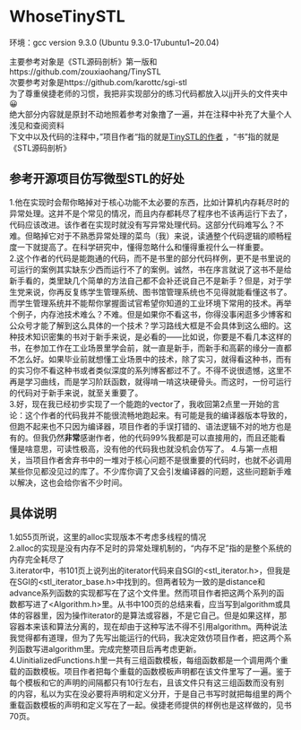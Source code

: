 # WhoseTinySTL
环境：gcc version 9.3.0 (Ubuntu 9.3.0-17ubuntu1~20.04) <br>

主要参考对象是《STL源码剖析》第一版和https://github.com/zouxiaohang/TinySTL <br>
次要参考对象是https://github.com/karottc/sgi-stl <br>
为了尊重侯捷老师的习惯，我把非实现部分的练习代码都放入以jj开头的文件夹中😀 <br>
绝大部分内容就是原封不动地照着参考对象撸了一遍，并在注释中补充了大量个人浅见和查阅资料 <br>
下文中以及代码的注释中，”项目作者“指的就是[TinySTL的作者](https://github.com/zouxiaohang) ，“书”指的就是《STL源码剖析》 <br>

## 参考开源项目仿写微型STL的好处
1.他在实现时会帮你略掉对于核心功能不太必要的东西，比如计算机内存耗尽时的异常处理。这并不是个常见的情况，而且内存都耗尽了程序也不该再运行下去了，代码应该改进。该作者在实现时就没有写异常处理代码。这部分代码难写么？不难。但略掉它对于不熟悉异常处理的菜鸟（我）来说，读通整个代码逻辑的顺畅程度一下就提高了。在科学研究中，懂得忽略什么和懂得重视什么一样重要。 <br>
2.这个作者的代码是能跑通的代码，而不是书里的部分代码样例，更不是书里说的可运行的案例其实缺东少西而运行不了的案例。诚然，书在序言就说了这书不是给新手看的，类里缺几个简单的方法自己都不会补还说自己不是新手？但是，对于学生党来说，你再反复练学生管理系统、图书馆管理系统也不见得就能看懂这书了。而学生管理系统并不能帮你掌握面试官希望你知道的工业环境下常用的技术。再举个例子，内存池技术难么？不难。但是如果你不看这书，你得没事闲逛多少博客和公众号才能了解到这么具体的一个技术？学习路线大框是不会具体到这么细的。这种技术知识密集的书对于新手来说，是必看的——比如说，你要是不看几本这样的书，在参加工作在工业场景里学会前，就一直是新手，而新手和高薪的缘分一直都不怎么好。如果毕业前就想懂工业场景中的技术，除了实习，就得看这种书，而有的实习你不看这种书或者类似深度的系列博客都过不了。不得不说很遗憾，这里不再是学习曲线，而是学习阶跃函数，就得啃一啃这块硬骨头。而这时，一份可运行的代码对于新手来说，就至关重要了。 <br>
3.好，现在我已经初步实现了一个能跑的vector了，我收回第2点里一开始的言论：这个作者的代码我并不能很流畅地跑起来。有可能是我的编译器版本导致的，但跑不起来也不只因为编译器，项目作者的手误打错的、语法逻辑不对的地方也是有的。但我仍然**非常**感谢作者，他的代码99%我都是可以直接用的，而且还能看懂是啥意思，可读性极高，没有他的代码我也就没机会仿写了。
4.与第一点相关，当项目作者舍弃书中的一堆对于核心问题不是很重要的代码时，也就不必调用某些你见都没见过的库了。不少库你调了又会引发编译器的问题，这些问题新手难以解决，这也会给你省不少时间。 <br>

## 具体说明
1.如55页所说，这里的alloc实现版本不考虑多线程的情况 <br>
2.alloc的实现是没有内存不足时的异常处理机制的，“内存不足”指的是整个系统的内存完全耗尽了 <br>
3.iterator中，书101页上说列出的iterator代码来自SGI的<stl_iterator.h>，但我是在SGI的<stl_iterator_base.h>中找到的。但两者较为一致的是distance和advance系列函数的实现都写在了这个文件里。然而项目作者把这两个系列的函数都写进了<Algorithm.h>里。从书中100页的总结来看，应当写到algorithm或具体的容器里，因为操作iterator的是算法或容器，不是它自己。但是如果这样，那容器本来该和算法分离的，现在却由于这种写法不得不引用algorithm。两种说法我觉得都有道理，但为了先写出能运行的代码，我决定效仿项目作者，把这两个系列函数写进algorithm里。完成完整项目后再考虑更新。 <br>
4.UinitializedFunctions.h里一共有三组函数模板，每组函数都是一个调用两个重载的函数模板。项目作者把每个重载的函数模板声明都在该文件里写了一遍。鉴于每个模板和它的声明的间隔都只有10行左右，且该文件只有这三组函数而没有别的内容，私以为实在没必要将声明和定义分开，于是自己书写时就把每组里的两个重载函数模板的声明和定义写在了一起。侯捷老师提供的样例也是这样做的，见书70页。
